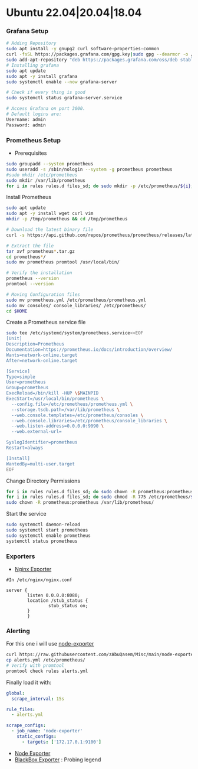 # Ubuntu 22.04|20.04|18.04
### Grafana Setup
```bash
# Adding Repository 
sudo apt install -y gnupg2 curl software-properties-common
curl -fsSL https://packages.grafana.com/gpg.key|sudo gpg --dearmor -o /etc/apt/trusted.gpg.d/grafana.gpg
sudo add-apt-repository "deb https://packages.grafana.com/oss/deb stable main"
# Installing grafana
sudo apt update
sudo apt -y install grafana
sudo systemctl enable --now grafana-server

# Check if every thing is good
sudo systemctl status grafana-server.service 

# Access Grafana on port 3000.
# Default logins are:
Username: admin
Password: admin
```
### Prometheus Setup
- Prerequisites
```bash
sudo groupadd --system prometheus
sudo useradd -s /sbin/nologin --system -g prometheus prometheus
#sudo mkdir /etc/prometheus
sudo mkdir /var/lib/prometheus
for i in rules rules.d files_sd; do sudo mkdir -p /etc/prometheus/${i}; done
```
Install Prometheus
```bash
sudo apt update
sudo apt -y install wget curl vim
mkdir -p /tmp/prometheus && cd /tmp/prometheus

# Download the latest binary file
curl -s https://api.github.com/repos/prometheus/prometheus/releases/latest | grep browser_download_url | grep linux-amd64 | cut -d '"' -f 4 | wget -qi 

# Extract the file
tar xvf prometheus*.tar.gz
cd prometheus*/
sudo mv prometheus promtool /usr/local/bin/

# Verify the installation
prometheus --version
promtool --version

# Moving Configuration files
sudo mv prometheus.yml /etc/prometheus/prometheus.yml
sudo mv consoles/ console_libraries/ /etc/prometheus/
cd $HOME
```
Create a Prometheus service file
```bash
sudo tee /etc/systemd/system/prometheus.service<<EOF
[Unit]
Description=Prometheus
Documentation=https://prometheus.io/docs/introduction/overview/
Wants=network-online.target
After=network-online.target

[Service]
Type=simple
User=prometheus
Group=prometheus
ExecReload=/bin/kill -HUP \$MAINPID
ExecStart=/usr/local/bin/prometheus \
  --config.file=/etc/prometheus/prometheus.yml \
  --storage.tsdb.path=/var/lib/prometheus \
  --web.console.templates=/etc/prometheus/consoles \
  --web.console.libraries=/etc/prometheus/console_libraries \
  --web.listen-address=0.0.0.0:9090 \
  --web.external-url=

SyslogIdentifier=prometheus
Restart=always

[Install]
WantedBy=multi-user.target
EOF
```
Change Directory Permissions
```bash
for i in rules rules.d files_sd; do sudo chown -R prometheus:prometheus /etc/prometheus/${i}; done
for i in rules rules.d files_sd; do sudo chmod -R 775 /etc/prometheus/${i}; done
sudo chown -R prometheus:prometheus /var/lib/prometheus/
```
Start the service
```bash
sudo systemctl daemon-reload
sudo systemctl start prometheus
sudo systemctl enable prometheus
systemctl status prometheus
```
### Exporters
- [Nginx Exporter](https://github.com/nginxinc/nginx-prometheus-exporter)
```
#In /etc/nginx/nginx.conf

server {
        listen 0.0.0.0:8080;
        location /stub_status {
                stub_status on;
        }
        }
```
### Alerting
For this one i will use [node-exporter](https://samber.github.io/awesome-prometheus-alerts/rules.html#host-and-hardware)
```sh
curl https://raw.githubusercontent.com/zAbuQasem/Misc/main/node-exporter-prom-alerts.yml -o alerts.yml
cp alerts.yml /etc/prometheus/
# Verify with promtool
promtool check rules alerts.yml
```
Finally load it with:
```yml
global:
  scrape_interval: 15s

rule_files:
  - alerts.yml

scrape_configs:
  - job_name: 'node-exporter'
    static_configs:
      - targets: ['172.17.0.1:9100']
```

- [Node Exporter](https://devopscube.com/monitor-linux-servers-prometheus-node-exporter/)
- [BlackBox Exporter](https://devconnected.com/how-to-install-and-configure-blackbox-exporter-for-prometheus/) : Probing legend
